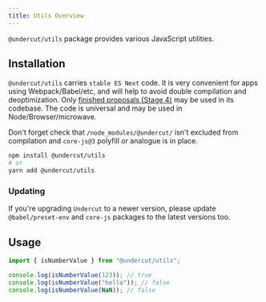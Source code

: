 ```yaml
---
title: Utils Overview
---
```


`@undercut/utils` package provides various JavaScript utilities.

## Installation

`@undercut/utils` carries `stable ES Next` code. It is very convenient for apps using Webpack/Babel/etc, and will help to avoid double compilation and deoptimization. Only [finished proposals (Stage 4)](https://github.com/tc39/proposals/blob/master/finished-proposals.md) may be used in its codebase. The code is universal and may be used in Node/Browser/microwave.

Don't forget check that `/node_modules/@undercut/` isn't excluded from compilation and `core-js@3` polyfill or analogue is in place.

```bash
npm install @undercut/utils
# or
yarn add @undercut/utils
```

### Updating

If you're upgrading `Undercut` to a newer version, please update `@babel/preset-env` and `core-js` packages to the latest versions too.

## Usage

```js
import { isNumberValue } from "@undercut/utils";

console.log(isNumberValue(123)); // true
console.log(isNumberValue("hello")); // false
console.log(isNumberValue(NaN)); // false
```
